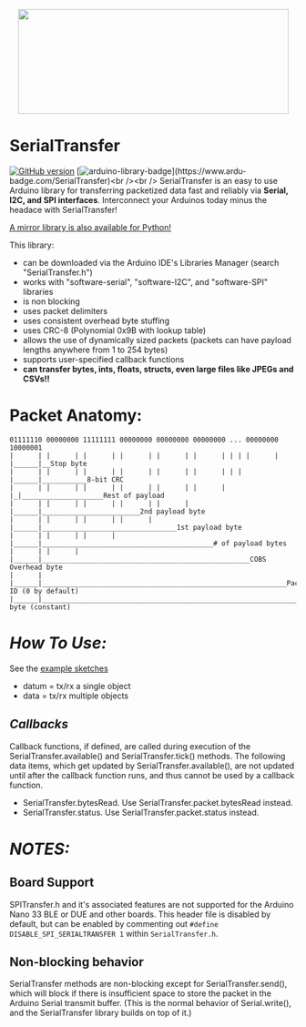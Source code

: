 <p align="center">
  <img width="475" height="184" src="https://raw.githubusercontent.com/PowerBroker2/SerialTransfer/master/logo.png">
</p>

# SerialTransfer
[![GitHub version](https://badge.fury.io/gh/PowerBroker2%2FSerialTransfer.svg)](https://badge.fury.io/gh/PowerBroker2%2FSerialTransfer)  [![arduino-library-badge](https://www.ardu-badge.com/badge/SerialTransfer.svg?)](https://www.ardu-badge.com/SerialTransfer)<br /><br />
SerialTransfer is an easy to use Arduino library for transferring packetized data fast and reliably via **Serial, I2C, and SPI interfaces**. Interconnect your Arduinos today minus the headace with SerialTransfer!

[A mirror library is also available for Python!](https://github.com/PowerBroker2/pySerialTransfer)

This library:
- can be downloaded via the Arduino IDE's Libraries Manager (search "SerialTransfer.h")
- works with "software-serial", "software-I2C", and "software-SPI" libraries
- is non blocking
- uses packet delimiters
- uses consistent overhead byte stuffing
- uses CRC-8 (Polynomial 0x9B with lookup table)
- allows the use of dynamically sized packets (packets can have payload lengths anywhere from 1 to 254 bytes)
- supports user-specified callback functions
- **can transfer bytes, ints, floats, structs, even large files like JPEGs and CSVs!!**

# Packet Anatomy:
```
01111110 00000000 11111111 00000000 00000000 00000000 ... 00000000 10000001
|      | |      | |      | |      | |      | |      | | | |      | |______|__Stop byte
|      | |      | |      | |      | |      | |      | | | |______|___________8-bit CRC
|      | |      | |      | |      | |      | |      | |_|____________________Rest of payload
|      | |      | |      | |      | |      | |______|________________________2nd payload byte
|      | |      | |      | |      | |______|_________________________________1st payload byte
|      | |      | |      | |______|__________________________________________# of payload bytes
|      | |      | |______|___________________________________________________COBS Overhead byte
|      | |______|____________________________________________________________Packet ID (0 by default)
|______|_____________________________________________________________________Start byte (constant)
```

# ***How To Use:***

See the [example sketches](https://github.com/PowerBroker2/SerialTransfer/tree/master/examples)

- datum = tx/rx a single object
- data = tx/rx multiple objects

## ***Callbacks***

Callback functions, if defined, are called during execution of the SerialTransfer.available() and SerialTransfer.tick() methods.
The following data items, which get updated by SerialTransfer.available(), are not updated until after the callback function
runs, and thus cannot be used by a callback function.
- SerialTransfer.bytesRead. Use SerialTransfer.packet.bytesRead instead.
- SerialTransfer.status. Use SerialTransfer.packet.status instead.

# ***NOTES:***

## Board Support
SPITransfer.h and it's associated features are not supported for the Arduino Nano 33 BLE or DUE and other boards. This header file is disabled by default, but can be enabled by commenting out `#define DISABLE_SPI_SERIALTRANSFER 1` within `SerialTransfer.h`.

## Non-blocking behavior
SerialTransfer methods are non-blocking except for SerialTransfer.send(), which will block if there is insufficient space
to store the packet in the Arduino Serial transmit buffer. (This is the normal behavior of Serial.write(), and the SerialTransfer
library builds on top of it.)